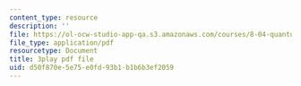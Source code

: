 ```yaml
---
content_type: resource
description: ''
file: https://ol-ocw-studio-app-qa.s3.amazonaws.com/courses/8-04-quantum-physics-i-spring-2016/d50f870e5e75e0fd93b1b1b6b3ef2059_yqrMAZkQOwI.pdf
file_type: application/pdf
resourcetype: Document
title: 3play pdf file
uid: d50f870e-5e75-e0fd-93b1-b1b6b3ef2059
---
```

